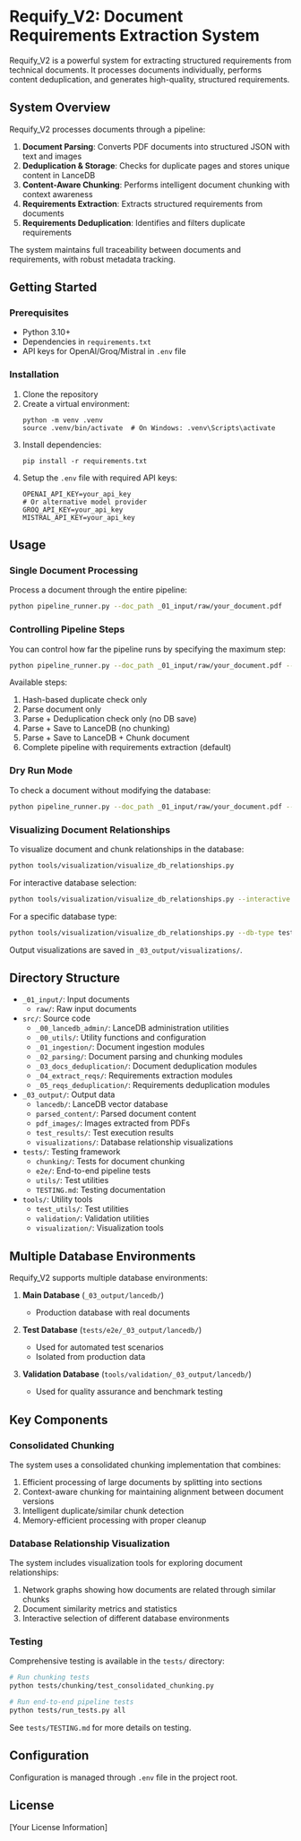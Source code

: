 # Requify_V2: Document Requirements Extraction System

Requify_V2 is a powerful system for extracting structured requirements from technical documents. It processes documents individually, performs content deduplication, and generates high-quality, structured requirements.

## System Overview

Requify_V2 processes documents through a pipeline:

1. **Document Parsing**: Converts PDF documents into structured JSON with text and images
2. **Deduplication & Storage**: Checks for duplicate pages and stores unique content in LanceDB
3. **Content-Aware Chunking**: Performs intelligent document chunking with context awareness
4. **Requirements Extraction**: Extracts structured requirements from documents
5. **Requirements Deduplication**: Identifies and filters duplicate requirements

The system maintains full traceability between documents and requirements, with robust metadata tracking.

## Getting Started

### Prerequisites

- Python 3.10+
- Dependencies in `requirements.txt`
- API keys for OpenAI/Groq/Mistral in `.env` file

### Installation

1. Clone the repository
2. Create a virtual environment:
   ```
   python -m venv .venv
   source .venv/bin/activate  # On Windows: .venv\Scripts\activate
   ```
3. Install dependencies:
   ```
   pip install -r requirements.txt
   ```
4. Setup the `.env` file with required API keys:
   ```
   OPENAI_API_KEY=your_api_key
   # Or alternative model provider
   GROQ_API_KEY=your_api_key
   MISTRAL_API_KEY=your_api_key
   ```

## Usage

### Single Document Processing

Process a document through the entire pipeline:

```bash
python pipeline_runner.py --doc_path _01_input/raw/your_document.pdf
```

### Controlling Pipeline Steps

You can control how far the pipeline runs by specifying the maximum step:

```bash
python pipeline_runner.py --doc_path _01_input/raw/your_document.pdf --max_step 4
```

Available steps:
1. Hash-based duplicate check only
2. Parse document only
3. Parse + Deduplication check only (no DB save)
4. Parse + Save to LanceDB (no chunking)
5. Parse + Save to LanceDB + Chunk document
6. Complete pipeline with requirements extraction (default)

### Dry Run Mode

To check a document without modifying the database:

```bash
python pipeline_runner.py --doc_path _01_input/raw/your_document.pdf --dry_run
```

### Visualizing Document Relationships

To visualize document and chunk relationships in the database:

```bash
python tools/visualization/visualize_db_relationships.py
```

For interactive database selection:

```bash
python tools/visualization/visualize_db_relationships.py --interactive
```

For a specific database type:

```bash
python tools/visualization/visualize_db_relationships.py --db-type test
```

Output visualizations are saved in `_03_output/visualizations/`.

## Directory Structure

- `_01_input/`: Input documents
  - `raw/`: Raw input documents
- `src/`: Source code
  - `_00_lancedb_admin/`: LanceDB administration utilities
  - `_00_utils/`: Utility functions and configuration
  - `_01_ingestion/`: Document ingestion modules
  - `_02_parsing/`: Document parsing and chunking modules
  - `_03_docs_deduplication/`: Document deduplication modules
  - `_04_extract_reqs/`: Requirements extraction modules
  - `_05_reqs_deduplication/`: Requirements deduplication modules
- `_03_output/`: Output data
  - `lancedb/`: LanceDB vector database
  - `parsed_content/`: Parsed document content
  - `pdf_images/`: Images extracted from PDFs
  - `test_results/`: Test execution results
  - `visualizations/`: Database relationship visualizations
- `tests/`: Testing framework
  - `chunking/`: Tests for document chunking
  - `e2e/`: End-to-end pipeline tests
  - `utils/`: Test utilities
  - `TESTING.md`: Testing documentation
- `tools/`: Utility tools
  - `test_utils/`: Test utilities
  - `validation/`: Validation utilities
  - `visualization/`: Visualization tools

## Multiple Database Environments

Requify_V2 supports multiple database environments:

1. **Main Database** (`_03_output/lancedb/`)
   - Production database with real documents
   
2. **Test Database** (`tests/e2e/_03_output/lancedb/`)
   - Used for automated test scenarios
   - Isolated from production data
   
3. **Validation Database** (`tools/validation/_03_output/lancedb/`)
   - Used for quality assurance and benchmark testing

## Key Components

### Consolidated Chunking

The system uses a consolidated chunking implementation that combines:

1. Efficient processing of large documents by splitting into sections
2. Context-aware chunking for maintaining alignment between document versions
3. Intelligent duplicate/similar chunk detection
4. Memory-efficient processing with proper cleanup

### Database Relationship Visualization

The system includes visualization tools for exploring document relationships:

1. Network graphs showing how documents are related through similar chunks
2. Document similarity metrics and statistics
3. Interactive selection of different database environments

### Testing

Comprehensive testing is available in the `tests/` directory:

```bash
# Run chunking tests
python tests/chunking/test_consolidated_chunking.py

# Run end-to-end pipeline tests
python tests/run_tests.py all
```

See `tests/TESTING.md` for more details on testing.

## Configuration

Configuration is managed through `.env` file in the project root.

## License

[Your License Information] 